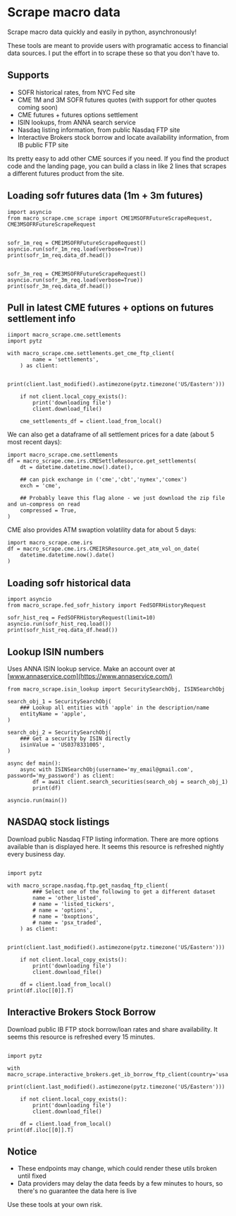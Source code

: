 # Scrape macro data
Scrape macro data quickly and easily in python, asynchronously!

These tools are meant to provide users with programatic access to financial data sources. I put the effort in to scrape these so that you don't have to.

## Supports
* SOFR historical rates, from NYC Fed site
* CME 1M and 3M SOFR futures quotes (with support for other quotes coming soon)
* CME futures + futures options settlement
* ISIN lookups, from ANNA search service
* Nasdaq listing information, from public Nasdaq FTP site
* Interactive Brokers stock borrow and locate availability information, from IB public FTP site

Its pretty easy to add other CME sources if you need. If you find the product code and the landing page, you can build a class in like 2 lines that scrapes a different futures product from the site.


## Loading sofr futures data (1m + 3m futures)
```python3
import asyncio
from macro_scrape.cme_scrape import CME1MSOFRFutureScrapeRequest, CME3MSOFRFutureScrapeRequest


sofr_1m_req = CME1MSOFRFutureScrapeRequest()
asyncio.run(sofr_1m_req.load(verbose=True))
print(sofr_1m_req.data_df.head())


sofr_3m_req = CME3MSOFRFutureScrapeRequest()
asyncio.run(sofr_3m_req.load(verbose=True))
print(sofr_3m_req.data_df.head())

```

## Pull in latest CME futures + options on futures settlement info
```python3
iimport macro_scrape.cme.settlements
import pytz

with macro_scrape.cme.settlements.get_cme_ftp_client(
        name = 'settlements',
    ) as client:

    print(client.last_modified().astimezone(pytz.timezone('US/Eastern')))

    if not client.local_copy_exists():
        print('downloading file')
        client.download_file()

    cme_settlements_df = client.load_from_local()
```

We can also get a dataframe of all settlement prices for a date (about 5 most recent days):
```python3
import macro_scrape.cme.settlements
df = macro_scrape.cme.irs.CMESettleResource.get_settlements(
    dt = datetime.datetime.now().date(),
    
    ## can pick exchange in ('cme','cbt','nymex','comex')
    exch = 'cme',
    
    ## Probably leave this flag alone - we just download the zip file and un-compress on read
    compressed = True,
)
```

CME also provides ATM swaption volatility data for about 5 days:
```python3
import macro_scrape.cme.irs
df = macro_scrape.cme.irs.CMEIRSResource.get_atm_vol_on_date(
    datetime.datetime.now().date()
)
```


## Loading sofr historical data
```python3
import asyncio
from macro_scrape.fed_sofr_history import FedSOFRHistoryRequest

sofr_hist_req = FedSOFRHistoryRequest(limit=10)
asyncio.run(sofr_hist_req.load())
print(sofr_hist_req.data_df.head())

```

## Lookup ISIN numbers
Uses ANNA ISIN lookup service. Make an account over at [www.annaservice.com](https://www.annaservice.com/)
```python3
from macro_scrape.isin_lookup import SecuritySearchObj, ISINSearchObj

search_obj_1 = SecuritySearchObj(
    ### Lookup all entities with 'apple' in the description/name
    entityName = 'apple',
)

search_obj_2 = SecuritySearchObj(
    ### Get a security by ISIN directly
    isinValue = 'US0378331005',
)

async def main():
    async with ISINSearchObj(username='my_email@gmail.com', password='my_password') as client:
        df = await client.search_securities(search_obj = search_obj_1)
        print(df)

asyncio.run(main())
```

## NASDAQ stock listings
Download public Nasdaq FTP listing information. There are more options available than is displayed here. It seems this resource is refreshed nightly every business day.
```python3

import pytz

with macro_scrape.nasdaq.ftp.get_nasdaq_ftp_client(
        ### Select one of the following to get a different dataset
        name = 'other_listed',
        # name = 'listed_tickers',
        # name = 'options',
        # name = 'bxoptions',
        # name = 'psx_traded',
    ) as client:

    print(client.last_modified().astimezone(pytz.timezone('US/Eastern')))

    if not client.local_copy_exists():
        print('downloading file')
        client.download_file()

    df = client.load_from_local()
print(df.iloc[[0]].T)
```


## Interactive Brokers Stock Borrow
Download public IB FTP stock borrow/loan rates and share availability. It seems this resource is refreshed every 15 minutes.
```python3

import pytz

with macro_scrape.interactive_brokers.get_ib_borrow_ftp_client(country='usa'):
    print(client.last_modified().astimezone(pytz.timezone('US/Eastern')))

    if not client.local_copy_exists():
        print('downloading file')
        client.download_file()

    df = client.load_from_local()
print(df.iloc[[0]].T)
```



## Notice
* These endpoints may change, which could render these utils broken until fixed
* Data providers may delay the data feeds by a few minutes to hours, so there's no guarantee the data here is live

Use these tools at your own risk.
